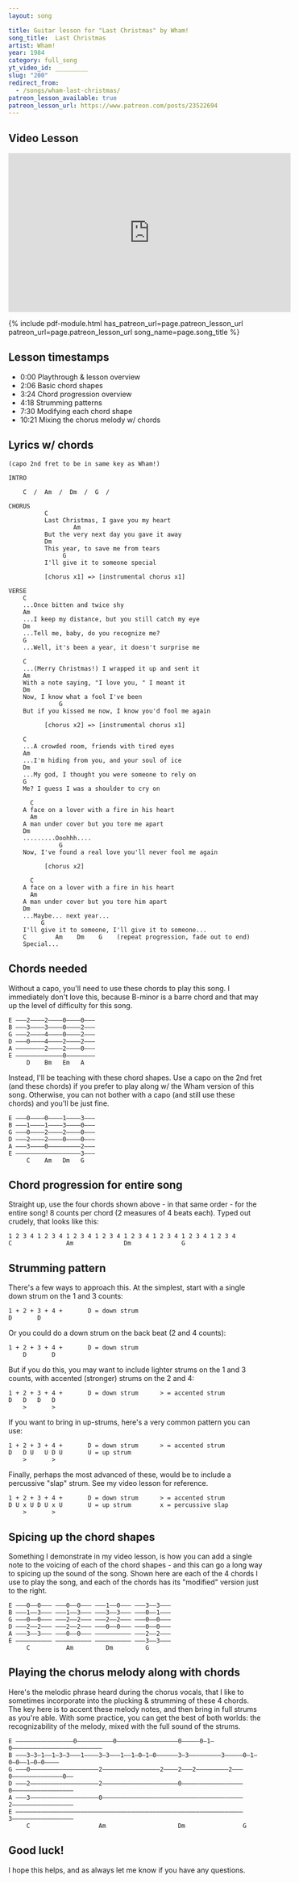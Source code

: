 ```yaml
---
layout: song

title: Guitar lesson for "Last Christmas" by Wham!
song_title:  Last Christmas
artist: Wham!
year: 1984
category: full_song
yt_video_id: _________
slug: "200"
redirect_from:
  - /songs/wham-last-christmas/
patreon_lesson_available: true
patreon_lesson_url: https://www.patreon.com/posts/23522694
---
```


## Video Lesson

<iframe width="560" height="315" src="https://www.youtube.com/embed/lMQNMJklGO4?showinfo=0" frameborder="0" allowfullscreen></iframe>
<!-- Coming soon! -->

{% include pdf-module.html has_patreon_url=page.patreon_lesson_url patreon_url=page.patreon_lesson_url song_name=page.song_title %}

## Lesson timestamps

- 0:00 Playthrough & lesson overview
- 2:06 Basic chord shapes
- 3:24 Chord progression overview
- 4:18 Strumming patterns
- 7:30 Modifying each chord shape
- 10:21 Mixing the chorus melody w/ chords


## Lyrics w/ chords

    (capo 2nd fret to be in same key as Wham!)

    INTRO

        C  /  Am  /  Dm  /  G  /

    CHORUS
              C
              Last Christmas, I gave you my heart
                      Am
              But the very next day you gave it away
              Dm
              This year, to save me from tears
                   G
              I'll give it to someone special

              [chorus x1] => [instrumental chorus x1]

    VERSE
        C
        ...Once bitten and twice shy
        Am
        ...I keep my distance, but you still catch my eye
        Dm
        ...Tell me, baby, do you recognize me?
        G       
        ...Well, it's been a year, it doesn't surprise me

        C
        ...(Merry Christmas!) I wrapped it up and sent it
        Am
        With a note saying, "I love you, " I meant it
        Dm
        Now, I know what a fool I've been
                  G
        But if you kissed me now, I know you'd fool me again

              [chorus x2] => [instrumental chorus x1]

        C
        ...A crowded room, friends with tired eyes
        Am
        ...I'm hiding from you, and your soul of ice
        Dm
        ...My god, I thought you were someone to rely on
        G
        Me? I guess I was a shoulder to cry on

          C
        A face on a lover with a fire in his heart
          Am
        A man under cover but you tore me apart
        Dm
        .........Ooohhh....
                  G
        Now, I've found a real love you'll never fool me again

              [chorus x2]

          C
        A face on a lover with a fire in his heart
          Am
        A man under cover but you tore him apart
        Dm
        ...Maybe... next year...
             G                                              
        I'll give it to someone, I'll give it to someone...
        C        Am    Dm    G    (repeat progression, fade out to end)
        Special...

## Chords needed

Without a capo, you'll need to use these chords to play this song. I immediately don't love this, because B-minor is a barre chord and that may up the level of difficulty for this song.

    E –––2––––2––––0––––0–––
    B –––3––––3––––0––––2–––
    G –––2––––4––––0––––2–––
    D –––0––––4––––2––––2–––
    A ––––––––2––––2––––0–––
    E –––––––––––––0––––––––
         D    Bm   Em   A

Instead, I'll be teaching with these chord shapes. Use a capo on the 2nd fret (and these chords) if you prefer to play along w/ the Wham version of this song. Otherwise, you can not bother with a capo (and still use these chords) and you'll be just fine.

    E –––0––––0––––1––––3–––
    B –––1––––1––––3––––0–––
    G –––0––––2––––2––––0–––
    D –––2––––2––––0––––0–––
    A –––3––––0–––––––––2–––
    E ––––––––––––––––––3–––
         C    Am   Dm   G

## Chord progression for entire song

Straight up, use the four chords shown above - in that same order - for the entire song! 8 counts per chord (2 measures of 4 beats each). Typed out crudely, that looks like this:

    1 2 3 4 1 2 3 4 1 2 3 4 1 2 3 4 1 2 3 4 1 2 3 4 1 2 3 4 1 2 3 4
    C               Am              Dm              G

## Strumming pattern

There's a few ways to approach this. At the simplest, start with a single down strum on the 1 and 3 counts:

    1 + 2 + 3 + 4 +       D = down strum
    D       D

Or you could do a down strum on the back beat (2 and 4 counts):

    1 + 2 + 3 + 4 +       D = down strum
        D       D

But if you do this, you may want to include lighter strums on the 1 and 3 counts, with accented (stronger) strums on the 2 and 4:

    1 + 2 + 3 + 4 +       D = down strum      > = accented strum   
    D   D   D   D         
        >       >

If you want to bring in up-strums, here's a very common pattern you can use:

    1 + 2 + 3 + 4 +       D = down strum      > = accented strum
    D   D U   U D U       U = up strum
        >       >         

Finally, perhaps the most advanced of these, would be to include a percussive "slap" strum. See my video lesson for reference.

    1 + 2 + 3 + 4 +       D = down strum      > = accented strum
    D U x U D U x U       U = up strum        x = percussive slap
        >       >  

## Spicing up the chord shapes

Something I demonstrate in my video lesson, is how you can add a single note to the voicing of each of the chord shapes - and this can go a long way to spicing up the sound of the song. Shown here are each of the 4 chords I use to play the song, and each of the chords has its "modified" version just to the right.

    E –––0––0––– –––0––0––– –––1––0––– –––3––3–––
    B –––1––3––– –––1––3––– –––3––3––– –––0––1–––
    G –––0––0––– –––2––2––– –––2––2––– –––0––0–––
    D –––2––2––– –––2––2––– –––0––0––– –––0––0–––
    A –––3––3––– –––0––0––– –––––––––– –––2––2–––
    E –––––––––– –––––––––– –––––––––– –––3––3–––
         C          Am         Dm         G

## Playing the chorus melody along with chords

Here's the melodic phrase heard during the chorus vocals, that I like to sometimes incorporate into the plucking & strumming of these 4 chords. The key here is to accent these melody notes, and then bring in full strums as you're able. With some practice, you can get the best of both worlds: the recognizability of the melody, mixed with the full sound of the strums.

    E ––––––––––––––––0––––––––––0–––––––––––––––––0–––––0–1–0–––––––––––––––––––––––––
    B –––3–3–1––1–3–3–––1––––3–3–––1––1–0–1–0––––––3–3–––––––––3–––––0–1–0–0––1–0–0––––
    G –––0–––––––––––––––––––2––––––––––––––––2––––2–––2–––––––––2–––0––––––––––––––0––
    D –––2–––––––––––––––––––2–––––––––––––––––––––0–––––––––––––––––0–––––––––––––––––
    A –––3–––––––––––––––––––0–––––––––––––––––––––––––––––––––––––––2–––––––––––––––––
    E –––––––––––––––––––––––––––––––––––––––––––––––––––––––––––––––3–––––––––––––––––
         C                   Am                    Dm                G

## Good luck!

I hope this helps, and as always let me know if you have any questions.
